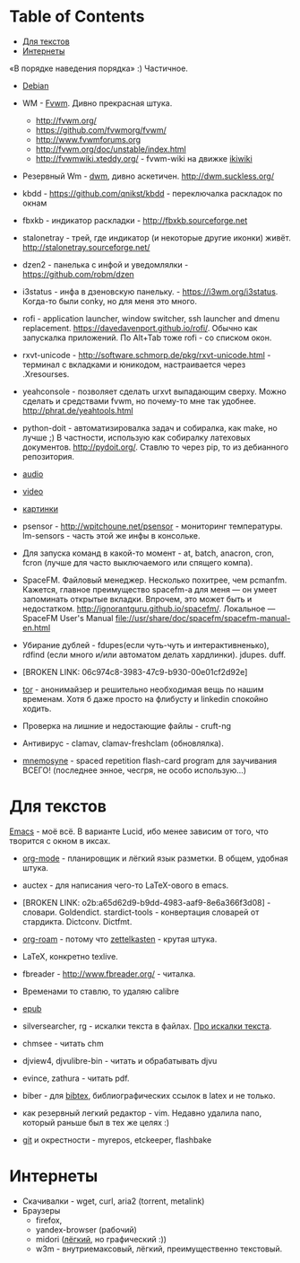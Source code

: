 
# Table of Contents

-   [Для текстов](#org91eb93e)
-   [Интернеты](#orgdb4d8a9)

<div class="preview" id="orgec6da10">
<p>
«В порядке наведения порядка» :) Частичное.
</p>

</div>

-   [Debian](20220212230439-debian.publ.md)
-   WM - [Fvwm](../computer/fvwm.md). Дивно прекрасная штука.
    -   <http://fvwm.org/>
    -   <https://github.com/fvwmorg/fvwm/>
    -   <http://www.fvwmforums.org>
    -   <http://fvwm.org/doc/unstable/index.html>
    -   <http://fvwmwiki.xteddy.org/> - fvwm-wiki на движке [ikiwiki](../20210916+/20211015003718-static_site_generators.publ.md)
-   Резервный Wm - [dwm](20220214053512-dwm.publ.md), дивно аскетичен.  <http://dwm.suckless.org/>
-   kbdd - <https://github.com/qnikst/kbdd> - переключалка раскладок по окнам
-   fbxkb - индикатор раскладки - <http://fbxkb.sourceforge.net>
-   stalonetray - трей, где индикатор (и некоторые другие иконки) живёт. <http://stalonetray.sourceforge.net/>
-   dzen2 - панелька с инфой и уведомлялки - <https://github.com/robm/dzen>
-   i3status - инфа в дзеновскую панельку. -  <https://i3wm.org/i3status>. Когда-то были conky, но для меня это много.
-   rofi - application launcher, window switcher, ssh launcher and dmenu replacement. <https://davedavenport.github.io/rofi/>. Обычно как запускалка приложений. По Alt+Tab тоже rofi - со списком окон.
-   rxvt-unicode - <http://software.schmorp.de/pkg/rxvt-unicode.html> - терминал с вкладками и юникодом, настраивается через .Xresourses.
-   yeahconsole - позволяет сделать urxvt выпадающим сверху. Можно сделать и средствами fvwm, но почему-то мне так удобнее. <http://phrat.de/yeahtools.html>
-   python-doit - автоматизировалка задач и собиралка, как make, но лучше ;) В частности, использую как собиралку латеховых документов. <http://pydoit.org/>. Ставлю то через pip, то из дебианного репозитория.
-   [audio](../computer/20210723133922-audio.publ.md)
-   [video](20220119042608-video.publ.md)
-   [картинки](20220118145121-pictures.publ.md)
-   psensor - <http://wpitchoune.net/psensor> - мониторинг температуры. lm-sensors - часть этой же инфы в консольке.
-   Для запуска команд в какой-то момент - at, batch, anacron, cron, fcron (лучше для часто выключаемого или спящего компа).
-   SpaceFM. Файловый менеджер. Несколько похитрее, чем pcmanfm. Кажется, главное преимущество spacefm-а для меня — он умеет запоминать открытые вкладки. Впрочем, это может быть и недостатком. <http://ignorantguru.github.io/spacefm/>. Локальное — SpaceFM User's Manual <file://usr/share/doc/spacefm/spacefm-manual-en.html>

-   Убирание дублей - fdupes(если чуть-чуть и интерактивненько), rdfind (если много и/или автоматом делать хардлинки). jdupes. duff.
-   [BROKEN LINK: 06c974c8-3983-47c9-b930-00e01cf2d92e]
-   [tor](../computer/20210328133735-tor.publ.md) - анонимайзер и решительно необходимая вещь по нашим временам. Хотя б даже просто на флибусту и linkedin спокойно ходить.
-   Проверка на лишние и недостающие файлы  - cruft-ng
-   Антивирус - clamav, clamav-freshclam (обновлялка).
-   [mnemosyne](20220409103259-mnemosyne.publ.md)  - spaced repetition flash-card program для заучивания ВСЕГО! (последнее энное, чесгря, не особо использую&#x2026;)


<a id="org91eb93e"></a>

# Для текстов

[Emacs](../computer/emacs/20200820235900-emacs.publ.md) - моё всё. В варианте Lucid, ибо менее зависим от того, что творится с окном в иксах.

-   [org-mode](../computer/emacs/20200830182647-orgmode.publ.md) - планировщик и лёгкий язык разметки. В общем, удобная штука.
-   auctex - для написания чего-то LaTeX-ового в emacs.
-   [BROKEN LINK: o2b:a65d62d9-b9dd-4983-aaf9-8e6a366f3d08] - словари. Goldendict. stardict-tools - конвертация словарей от стардикта. Dictconv. Dictfmt.
-   [org-roam](../computer/emacs/20200904092720-org_roam.publ.md) - потому что [zettelkasten](../computer/20200913095523-zettelkasten.publ.md) - крутая штука.

-   LaTeX, конкретно texlive.
-   fbreader - <http://www.fbreader.org/> - читалка.
-   Временами то ставлю, то удаляю calibre
-   [epub](../20210916+/20210928144101-epub.md)
-   silversearcher, rg - искалки текста в файлах. [Про искалки текста](../computer/20210725144938-grep_ack_ag.publ.md).
-   chmsee - читать chm
-   djview4, djvulibre-bin - читать и обрабатывать djvu
-   evince, zathura - читать pdf.
-   biber - для [bibtex](../computer/20210820154437-bibtex.publ.md), библиографических ссылок в latex и не только.
-   как резервный легкий редактор - vim. Недавно удалила nano, который раньше был в тех же целях :)
-   [git](../computer/20201009235900-git.publ.md) и окрестности - myrepos, etckeeper, flashbake


<a id="orgdb4d8a9"></a>

# Интернеты

-   Скачивалки - wget, curl, aria2 (torrent, metalink)
-   Браузеры
    -   firefox,
    -   yandex-browser (рабочий)
    -   midori ([лёгкий](../20210916+/20211221033445-легкие_и_текстовые_браузеры.publ.md), но графический :))
    -   w3m - внутриемаксовый, лёгкий, преимущественно текстовый.

